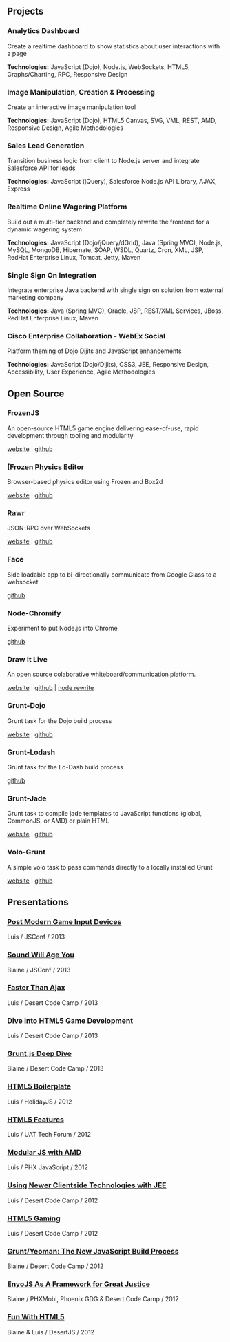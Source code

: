 
## Projects

### Analytics Dashboard

Create a realtime dashboard to show statistics about user interactions with a page

__Technologies:__ JavaScript (Dojo), Node.js, WebSockets, HTML5, Graphs/Charting, RPC, Responsive Design

### Image Manipulation, Creation & Processing

Create an interactive image manipulation tool

__Technologies:__ JavaScript (Dojo), HTML5 Canvas, SVG, VML, REST, AMD, Responsive Design, Agile Methodologies

### Sales Lead Generation

Transition business logic from client to Node.js server and integrate Salesforce API for leads

__Technologies:__ JavaScript (jQuery), Salesforce Node.js API Library, AJAX, Express

### Realtime Online Wagering Platform

Build out a multi-tier backend and completely rewrite the frontend for a dynamic wagering system

__Technologies:__ JavaScript (Dojo/jQuery/dGrid), Java (Spring MVC), Node.js, MySQL, MongoDB, Hibernate, SOAP, WSDL, Quartz, Cron, XML, JSP, RedHat Enterprise Linux, Tomcat, Jetty, Maven

### Single Sign On Integration

Integrate enterprise Java backend with single sign on solution from external marketing company

__Technologies:__ Java (Spring MVC), Oracle, JSP, REST/XML Services, JBoss, RedHat Enterprise Linux, Maven

### Cisco Enterprise Collaboration - WebEx Social

Platform theming of Dojo Dijits and JavaScript enhancements

__Technologies:__ JavaScript (Dojo/Dijits), CSS3, JEE, Responsive Design, Accessibility, User Experience, Agile Methodologies

## Open Source

### FrozenJS

An open-source HTML5 game engine delivering ease-of-use, rapid development through tooling and modularity

[website](http://frozenjs.com) | [github](https://github.com/iceddev/frozen)

### [Frozen Physics Editor

Browser-based physics editor using Frozen and Box2d

[website](http://phated.github.io/frozen-editor/) | [github](https://github.com/phated/frozen-editor)

### Rawr

JSON-RPC over WebSockets

[website](https://npmjs.org/package/rawr) | [github](https://github.com/iceddev/rawr)

### Face

Side loadable app to bi-directionally communicate from Google Glass to a websocket

[github](https://github.com/monteslu/Face)

### Node-Chromify

Experiment to put Node.js into Chrome

[github](https://github.com/iceddev/node-chromify)

### Draw It Live

An open source colaborative whiteboard/communication platform.

[website](http://www.drawitlive.com/) | [github](https://github.com/monteslu/drawitlive) | [node rewrite](https://github.com/iceddev/drawitlivenode)

### Grunt-Dojo

Grunt task for the Dojo build process

[website](https://npmjs.org/package/grunt-dojo) | [github](https://github.com/phated/grunt-dojo)

### Grunt-Lodash

Grunt task for the Lo-Dash build process

[github](https://github.com/lodash/grunt-lodash)

### Grunt-Jade

Grunt task to compile jade templates to JavaScript functions (global, CommonJS, or AMD) or plain HTML

[website](https://npmjs.org/package/grunt-jade) | [github](https://github.com/phated/grunt-jade)

### Volo-Grunt

A simple volo task to pass commands directly to a locally installed Grunt

[website](https://npmjs.org/package/volo-grunt) | [github](https://github.com/phated/volo-grunt)

## Presentations

### [Post Modern Game Input Devices](https://github.com/iceddev/post-modern-game-input)

Luis / JSConf / 2013

### [Sound Will Age You](http://blog.iceddev.com/sound-will-age-you/)

Blaine / JSConf / 2013

### [Faster Than Ajax](http://azprogrammer.com/talks/dcc13_ws/)

Luis / Desert Code Camp / 2013

### [Dive into HTML5 Game Development](http://azprogrammer.com/talks/dcc13_html5/)

Luis / Desert Code Camp / 2013

### [Grunt.js Deep Dive](https://github.com/phated/dcc2013grunt)

Blaine / Desert Code Camp / 2013

### [HTML5 Boilerplate](http://azprogrammer.com/talks/holidayjs_html5/)

Luis / HolidayJS / 2012

### [HTML5 Features](http://azprogrammer.com/talks/techforum_html5/)

Luis / UAT Tech Forum / 2012

### [Modular JS with AMD](http://azprogrammer.com/talks/phxjs_amd/)

Luis / PHX JavaScript / 2012

### [Using Newer Clientside Technologies with JEE](http://azprogrammer.com/talks/dcc12_java/)

Luis / Desert Code Camp / 2012

### [HTML5 Gaming](http://azprogrammer.com/talks/dcc12_html5/)

Luis / Desert Code Camp / 2012

### [Grunt/Yeoman: The New JavaScript Build Process](https://github.com/phated/dcc_grunt)

Blaine / Desert Code Camp / 2012

### [EnyoJS As A Framework for Great Justice](http://phxmobi.nodester.com/)

Blaine / PHXMobi, Phoenix GDG & Desert Code Camp / 2012

### [Fun With HTML5](http://blog.iceddev.com/desertjs_html5/)

Blaine & Luis / DesertJS / 2012
